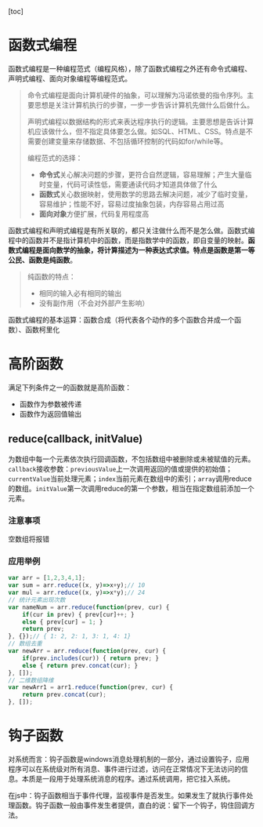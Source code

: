 [toc]

# 函数式编程

函数式编程是一种编程范式（编程风格），除了函数式编程之外还有命令式编程、声明式编程、面向对象编程等编程范式。

> 命令式编程是面向计算机硬件的抽象，可以理解为冯诺依曼的指令序列。主要思想是关注计算机执行的步骤，一步一步告诉计算机先做什么后做什么。
>
> 声明式编程以数据结构的形式来表达程序执行的逻辑。主要思想是告诉计算机应该做什么，但不指定具体要怎么做。如SQL、HTML、CSS。特点是不需要创建变量来存储数据、不包括循环控制的代码如for/while等。
>
> 编程范式的选择：
>
> - **命令式**关心解决问题的步骤，更符合自然逻辑，容易理解；产生大量临时变量，代码可读性低，需要通读代码才知道具体做了什么
> - **函数式**关心数据映射，使用数学的思路去解决问题，减少了临时变量，容易维护；性能不好，容易过度抽象包装，内存容易占用过高
> - **面向对象**方便扩展，代码复用程度高

函数式编程和声明式编程是有所关联的，都只关注做什么而不是怎么做。函数式编程中的函数并不是指计算机中的函数，而是指数学中的函数，即自变量的映射。**函数式编程是面向数学的抽象，将计算描述为一种表达式求值。**特点是**函数是第一等公民、函数是纯函数**。

> 纯函数的特点：
>
> - 相同的输入必有相同的输出
> - 没有副作用（不会对外部产生影响）

函数式编程的基本运算：函数合成（将代表各个动作的多个函数合并成一个函数）、函数柯里化

# 高阶函数

满足下列条件之一的函数就是高阶函数：

- 函数作为参数被传递
- 函数作为返回值输出

## reduce(callback, initValue)
为数组中每一个元素依次执行回调函数，不包括数组中被删除或未被赋值的元素。
`callback`接收参数：`previousValue`上一次调用返回的值或提供的初始值；`currentValue`当前处理元素；`index`当前元素在数组中的索引；`array`调用reduce的数组。`initValue`第一次调用reduce的第一个参数，相当在指定数组前添加一个元素。

### 注意事项
空数组将报错

### 应用举例
```javascript
var arr = [1,2,3,4,1];
var sum = arr.reduce((x, y)=>x+y);// 10
var mul = arr.reduce((x, y)=>x*y);// 24
// 统计元素出现次数
var nameNum = arr.reduce(function(prev, cur) {
    if(cur in prev) { prev[cur]++; }
    else { prev[cur] = 1; }
    return prev;
}, {});// { 1: 2, 2: 1, 3: 1, 4: 1}
// 数组去重
var newArr = arr.reduce(function(prev, cur) {
    if(prev.includes(cur)) { return prev; }
    else { return prev.concat(cur); }
}, []);
// 二维数组降维
var newArr1 = arr1.reduce(function(prev, cur) {
    return prev.concat(cur);
}, []);
```

# 钩子函数

对系统而言：钩子函数是windows消息处理机制的一部分，通过设置钩子，应用程序可以在系统级对所有消息、事件进行过滤，访问在正常情况下无法访问的信息。本质是一段用于处理系统消息的程序。通过系统调用，把它挂入系统。

在js中：钩子函数相当于事件代理，监视事件是否发生。如果发生了就执行事件处理函数。钩子函数一般由事件发生者提供，直白的说：留下一个钩子，钩住回调方法。

